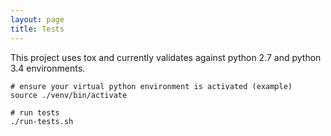 ```yaml
---
layout: page
title: Tests
---
```

This project uses tox and currently validates against python 2.7 and python 3.4 environments.

```shell
# ensure your virtual python environment is activated (example)
source ./venv/bin/activate

# run tests
./run-tests.sh
```
